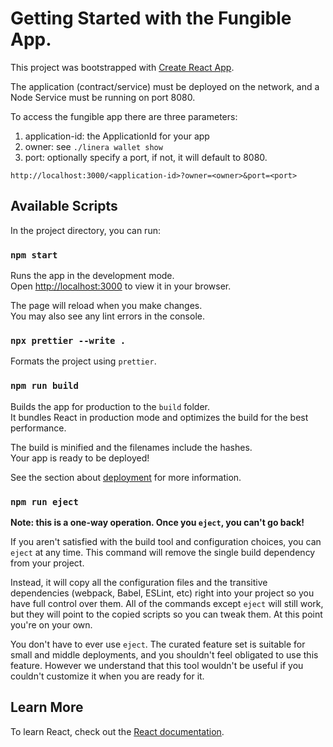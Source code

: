 # Getting Started with the Fungible App.

This project was bootstrapped with [Create React App](https://github.com/facebook/create-react-app).

The application (contract/service) must be deployed on the network, and a Node Service must be running
on port 8080.

To access the fungible app there are three parameters:

1. application-id: the ApplicationId for your app
2. owner: see `./linera wallet show`
3. port: optionally specify a port, if not, it will default to 8080.

```
http://localhost:3000/<application-id>?owner=<owner>&port=<port>
```

## Available Scripts

In the project directory, you can run:

### `npm start`

Runs the app in the development mode.\
Open [http://localhost:3000](http://localhost:3000) to view it in your browser.

The page will reload when you make changes.\
You may also see any lint errors in the console.

### `npx prettier --write .`

Formats the project using `prettier`.

### `npm run build`

Builds the app for production to the `build` folder.\
It bundles React in production mode and optimizes the build for the best performance.

The build is minified and the filenames include the hashes.\
Your app is ready to be deployed!

See the section about [deployment](https://facebook.github.io/create-react-app/docs/deployment) for more information.

### `npm run eject`

**Note: this is a one-way operation. Once you `eject`, you can't go back!**

If you aren't satisfied with the build tool and configuration choices, you can `eject` at any time. This command will remove the single build dependency from your project.

Instead, it will copy all the configuration files and the transitive dependencies (webpack, Babel, ESLint, etc) right into your project so you have full control over them. All of the commands except `eject` will still work, but they will point to the copied scripts so you can tweak them. At this point you're on your own.

You don't have to ever use `eject`. The curated feature set is suitable for small and middle deployments, and you shouldn't feel obligated to use this feature. However we understand that this tool wouldn't be useful if you couldn't customize it when you are ready for it.

## Learn More

To learn React, check out the [React documentation](https://reactjs.org/).
